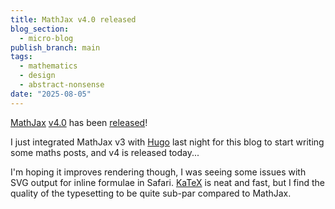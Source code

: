 ```yaml
---
title: MathJax v4.0 released
blog_section:
  - micro-blog
publish_branch: main
tags:
  - mathematics
  - design
  - abstract-nonsense
date: "2025-08-05"
---
```


[MathJax](https://github.com/mathjax/MathJax-src) [v4.0](https://github.com/mathjax/MathJax-src/releases/tag/4.0.0) has been [released](https://docs.mathjax.org/en/latest/upgrading/whats-new-4.0.html)!

I just integrated MathJax v3 with [Hugo](https://gohugo.io) last night for this blog to start writing some maths posts, and v4 is released today...

I'm hoping it improves rendering though, I was seeing some issues with SVG output for inline formulae in Safari. [KaTeX](https://github.com/KaTeX/KaTeX) is neat and fast, but I find the quality of the typesetting to be quite sub-par compared to MathJax.
